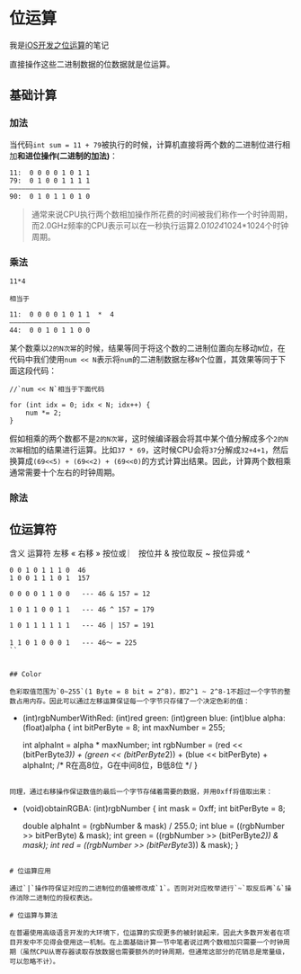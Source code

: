 # 位运算

我是[iOS开发之位运算](http://allluckly.cn/%E6%8A%95%E7%A8%BF/tougao69)的笔记

直接操作这些二进制数据的位数据就是位运算。


## 基础计算

### 加法

当代码`int sum = 11 + 79`被执行的时候，计算机直接将两个数的二进制位进行相加**和进位操作(二进制的加法)**：

```
11:  0 0 0 0 1 0 1 1
79:  0 1 0 0 1 1 1 1
————————————————————
90:  0 1 0 1 1 0 1 0
```

> 通常来说CPU执行两个数相加操作所花费的时间被我们称作一个时钟周期，而2.0GHz频率的CPU表示可以在一秒执行运算2.0*1024*1024*1024个时钟周期。


### 乘法

```
11*4

相当于

11:  0 0 0 0 1 0 1 1  *  4
————————————————————
44:  0 0 1 0 1 1 0 0
```

某个数乘以`2的N次幂`的时候，结果等同于将这个数的二进制位置向左移动`N`位，在代码中我们使用`num << N`表示将`num`的二进制数据左移`N`个位置，其效果等同于下面这段代码：

```
//`num << N`相当于下面代码

for (int idx = 0; idx < N; idx++) {
    num *= 2;
}
```

假如相乘的两个数都不是`2的N次幂`，这时候编译器会将其中某个值分解成多个`2的N次幂`相加的结果进行运算。比如`37 * 69`，这时候CPU会将`37`分解成`32+4+1`，然后换算成`(69<<5) + (69<<2) + (69<<0)`的方式计算出结果。因此，计算两个数相乘通常需要十个左右的时钟周期。

### 除法


## 位运算符


含义	运算符
左移	«
右移	»
按位或	︳
按位并	&
按位取反	~
按位异或	^


```
0 0 1 0 1 1 1 0  46
1 0 0 1 1 1 0 1  157

0 0 0 0 1 1 0 0   --- 46 & 157 = 12

1 0 1 1 0 0 1 1   --- 46 ^ 157 = 179

1 0 1 1 1 1 1 1   --- 46 | 157 = 191

1 1 0 1 0 0 0 1   --- 46～ = 225
``


## Color

色彩取值范围为`0~255`(1 Byte = 8 bit = 2^8)，即2^1 ~ 2^8-1不超过一个字节的整数占用内存。因此可以通过左移运算保证每一个字节只存储了一个决定色彩的值：

```
- (int)rgbNumberWithRed: (int)red green: (int)green blue: (int)blue alpha: (float)alpha {
    int bitPerByte = 8;
    int maxNumber = 255;

    int alphaInt = alpha * maxNumber;
    int rgbNumber = (red << (bitPerByte*3)) + (green << (bitPerByte*2)) + (blue << bitPerByte) + alphaInt;
    /* R在高8位，G在中间8位，B低8位 */
}
```

同理，通过右移操作保证数值的最后一个字节存储着需要的数据，并用0xff将值取出来：

```
- (void)obtainRGBA: (int)rgbNumber {
    int mask = 0xff;
    int bitPerByte = 8;

    double alphaInt = (rgbNumber & mask) / 255.0;
    int blue = ((rgbNumber >> bitPerByte) & mask);
    int green = ((rgbNumber >> (bitPerByte*2)) & mask);
    int red = ((rgbNumber >> (bitPerByte*3)) & mask);
}
```

# 位运算应用

通过`|`操作符保证对应的二进制位的值被修改成`1`。否则对对应枚举进行`~`取反后再`&`操作消除二进制位的授权表达。

# 位运算与算法

在普遍使用高级语言开发的大环境下，位运算的实现更多的被封装起来，因此大多数开发者在项目开发中不见得会使用这一机制。在上面基础计算一节中笔者说过两个数相加只需要一个时钟周期（虽然CPU从寄存器读取存放数据也需要额外的时钟周期，但通常这部分的花销总是常量级，可以忽略不计）。
